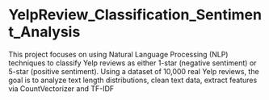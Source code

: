 # YelpReview_Classification_Sentiment_Analysis
This project focuses on using Natural Language Processing (NLP) techniques to classify Yelp reviews as either 1-star (negative sentiment) or 5-star (positive sentiment). Using a dataset of 10,000 real Yelp reviews, the goal is to analyze text length distributions, clean text data, extract features via CountVectorizer and TF-IDF
